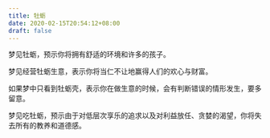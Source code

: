 ```yaml
---
title: 牡蛎
date: 2020-02-15T20:54:12+08:00
draft: false
---
```


梦见牡蛎，预示你将拥有舒适的环境和许多的孩子。

梦见经营牡蛎生意，表示你将当仁不让地赢得人们的欢心与财富。

如果梦中只看到牡蛎壳，表示你在做生意的时候，会有判断错误的情形发生，要多留意。

梦见吃牡蛎，预示由于对低层次享乐的追求以及对利益放任、贪婪的渴望，你将失去所有的教养和道德感。


